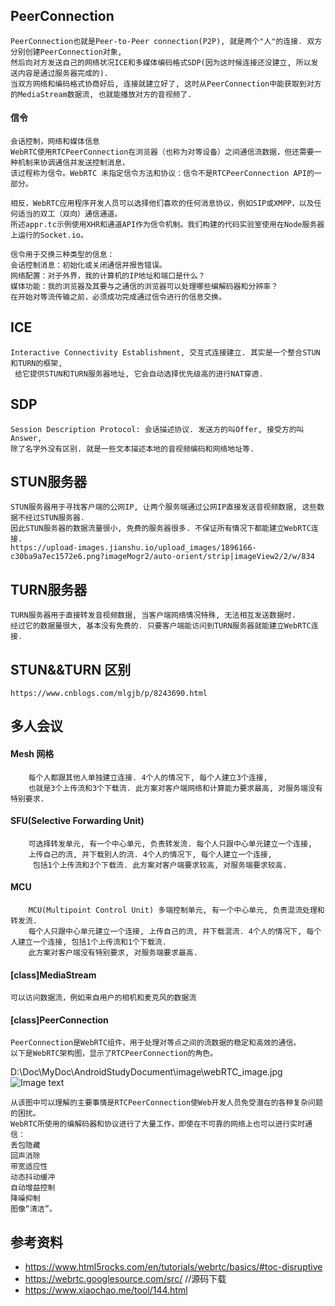 ## PeerConnection
    PeerConnection也就是Peer-to-Peer connection(P2P), 就是两个"人"的连接. 双方分别创建PeerConnection对象, 
    然后向对方发送自己的网络状况ICE和多媒体编码格式SDP(因为这时候连接还没建立, 所以发送内容是通过服务器完成的).
    当双方网络和编码格式协商好后, 连接就建立好了, 这时从PeerConnection中能获取到对方的MediaStream数据流, 也就能播放对方的音视频了.
    

####    信令
    会话控制，网络和媒体信息
    WebRTC使用RTCPeerConnection在浏览器（也称为对等设备）之间通信流数据，但还需要一种机制来协调通信并发送控制消息，
    该过程称为信令。WebRTC 未指定信令方法和协议：信令不是RTCPeerConnection API的一部分。
    
    相反，WebRTC应用程序开发人员可以选择他们喜欢的任何消息协议，例如SIP或XMPP，以及任何适当的双工（双向）通信通道。
    所述appr.tc示例使用XHR和通道API作为信令机制。我们构建的代码实验室使用在Node服务器上运行的Socket.io。
    
    信令用于交换三种类型的信息：
    会话控制消息：初始化或关闭通信并报告错误。
    网络配置：对于外界，我的计算机的IP地址和端口是什么？
    媒体功能：我的浏览器及其要与之通信的浏览器可以处理哪些编解码器和分辨率？
    在开始对等流传输之前，必须成功完成通过信令进行的信息交换。

##	ICE
	Interactive Connectivity Establishment, 交互式连接建立. 其实是一个整合STUN和TURN的框架,
	 给它提供STUN和TURN服务器地址, 它会自动选择优先级高的进行NAT穿透.

##	SDP
	Session Description Protocol: 会话描述协议. 发送方的叫Offer, 接受方的叫Answer, 
	除了名字外没有区别. 就是一些文本描述本地的音视频编码和网络地址等.
	
	
##  STUN服务器  
    STUN服务器用于寻找客户端的公网IP, 让两个服务端通过公网IP直接发送音视频数据, 这些数据不经过STUN服务器. 
    因此STUN服务器的数据流量很小, 免费的服务器很多. 不保证所有情况下都能建立WebRTC连接.
    https://upload-images.jianshu.io/upload_images/1896166-c30ba9a7ec1572e6.png?imageMogr2/auto-orient/strip|imageView2/2/w/834
    
##  TURN服务器
    TURN服务器用于直接转发音视频数据, 当客户端网络情况特殊, 无法相互发送数据时. 
    经过它的数据量很大, 基本没有免费的. 只要客户端能访问到TURN服务器就能建立WebRTC连接.

## STUN&&TURN 区别
    https://www.cnblogs.com/mlgjb/p/8243690.html
    
##  多人会议
    
####  Mesh 网格
        每个人都跟其他人单独建立连接. 4个人的情况下, 每个人建立3个连接, 
        也就是3个上传流和3个下载流. 此方案对客户端网络和计算能力要求最高, 对服务端没有特别要求. 
  
####  SFU(Selective Forwarding Unit)  
        可选择转发单元, 有一个中心单元, 负责转发流. 每个人只跟中心单元建立一个连接, 
        上传自己的流, 并下载别人的流. 4个人的情况下, 每个人建立一个连接,
         包括1个上传流和3个下载流. 此方案对客户端要求较高, 对服务端要求较高.
        
####  MCU
        MCU(Multipoint Control Unit) 多端控制单元, 有一个中心单元, 负责混流处理和转发流. 
        每个人只跟中心单元建立一个连接, 上传自己的流, 并下载混流. 4个人的情况下, 每个人建立一个连接, 包括1个上传流和1个下载流. 
        此方案对客户端没有特别要求, 对服务端要求最高.
        
   

####  [class]MediaStream
    可以访问数据流，例如来自用户的相机和麦克风的数据流
    
####  [class]PeerConnection
    PeerConnection是WebRTC组件，用于处理对等点之间的流数据的稳定和高效的通信。
    以下是WebRTC架构图，显示了RTCPeerConnection的角色。
D:\Doc\MyDoc\AndroidStudyDocument\image\webRTC_image.jpg
![Image text](../image/webRTC_image.jpg)  
 
    从该图中可以理解的主要事情是RTCPeerConnection使Web开发人员免受潜在的各种复杂问题的困扰。
    WebRTC所使用的编解码器和协议进行了大量工作，即使在不可靠的网络上也可以进行实时通信：
    丢包隐藏
    回声消除
    带宽适应性
    动态抖动缓冲
    自动增益控制
    降噪抑制
    图像“清洁”。
    
## 参考资料
-   https://www.html5rocks.com/en/tutorials/webrtc/basics/#toc-disruptive
-   https://webrtc.googlesource.com/src/                //源码下载
-   https://www.xiaochao.me/tool/144.html

    

